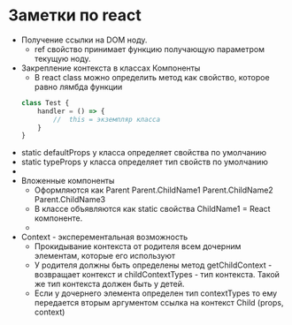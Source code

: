 # Заметки по react
* Получение ссылки на DOM ноду. 
    * ref свойство принимает функцию получающую параметром текущую ноду.
* Закрепление контекста в классах Компоненты
    * В react class можно определить метод как свойство, которое равно лямбда функции
    ``` js
    class Test {
        handler = () => {
            //  this = экземпляр класса 
        }
    }
    ```
* static defaultProps у класса определяет свойства по умолчанию
* static typeProps у класса определяет тип свойств по умолчанию
* 
* Вложенные компоненты
    * Оформляются как 
    Parent
        Parent.ChildName1
        Parent.ChildName2
        Parent.ChildName3
    * В классе объявляются как static свойства ChildName1 = React компоненте.
    * 
* Context - эксперементальная возможность
    * Прокидывание контекста от родителя всем дочерним элементам, которые его используют
    * У родителя должны быть определены метод getChildContext - возвращает контекст и childContextTypes - тип контекста. Такой же тип контекста должен быть у детей.
    * Если у дочернего элемента определен тип contextTypes то ему передается вторым аргументом ссылка на контекст 
    Child (props, context)
